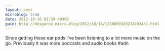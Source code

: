 ```yaml
---
layout: post
microblog: true
date: 2012-10-16 03:59 +0300
guid: http://desparoz.micro.blog/2012/10/16/t258009329234493441.html
---
```

Since getting these ear pods I’ve been listening to a lot more music on the go. Previously it was more podcasts and audio books #adn
